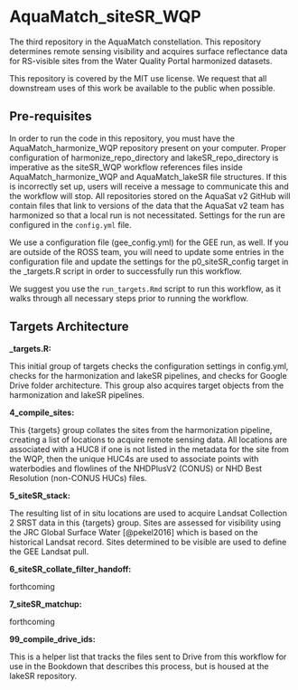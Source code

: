 # AquaMatch_siteSR_WQP

The third repository in the AquaMatch constellation. This repository determines remote sensing visibility and acquires surface reflectance data for RS-visible sites from the Water Quality Portal harmonized datasets.

This repository is covered by the MIT use license. We request that all downstream uses of this work be available to the public when possible.

## Pre-requisites

In order to run the code in this repository, you must have the AquaMatch_harmonize_WQP repository present on your computer. Proper configuration of harmonize_repo_directory and lakeSR_repo_directory is imperative as the siteSR_WQP workflow references files inside AquaMatch_harmonize_WQP and AquaMatch_lakeSR file structures. If this is incorrectly set up, users will receive a message to communicate this and the workflow will stop. All repositories stored on the AquaSat v2 GitHub will contain files that link to versions of the data that the AquaSat v2 team has harmonized so that a local run is not necessitated. Settings for the run are configured in the `config.yml` file.

We use a configuration file (gee_config.yml) for the GEE run, as well. If you are outside of the ROSS team, you will need to update some entries in the configuration file and update the settings for the p0_siteSR_config target in the \_targets.R script in order to successfully run this workflow.

We suggest you use the `run_targets.Rmd` script to run this workflow, as it walks through all necessary steps prior to running the workflow.

## Targets Architecture

**\_targets.R:**

This initial group of targets checks the configuration settings in config.yml, checks for the harmonization and lakeSR pipelines, and checks for Google Drive folder architecture. This group also acquires target objects from the harmonization and lakeSR pipelines.

**4_compile_sites:**

This {targets} group collates the sites from the harmonization pipeline, creating a list of locations to acquire remote sensing data. All locations are associated with a HUC8 if one is not listed in the metadata for the site from the WQP, then the unique HUC4s are used to associate points with waterbodies and flowlines of the NHDPlusV2 (CONUS) or NHD Best Resolution (non-CONUS HUCs) files.

**5_siteSR_stack:**

The resulting list of in situ locations are used to acquire Landsat Collection 2 SRST data in this {targets} group. Sites are assessed for visibility using the JRC Global Surface Water [@pekel2016] which is based on the historical Landsat record. Sites determined to be visible are used to define the GEE Landsat pull.

**6_siteSR_collate_filter_handoff:**

forthcoming

**7_siteSR_matchup:**

forthcoming

**99_compile_drive_ids:**

This is a helper list that tracks the files sent to Drive from this workflow for use in the Bookdown that describes this process, but is housed at the lakeSR repository.
